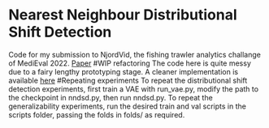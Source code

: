 # Nearest Neighbour Distributional Shift Detection 
Code for my submission to NjordVid, the fishing trawler analytics challange of MediEval 2022. 
[Paper](https://2022.multimediaeval.com/paper8817.pdf) 
#WIP refactoring
The code here is quite messy due to a fairy lengthy prototyping stage. A cleaner implementation is available [here](https://github.com/BirkTorpmannHagen/robustSD)
#Repeating experiments
To repeat the distributional shift detection experiments, first train a VAE with run_vae.py, modify the path to the checkpoint in nndsd.py, then run nndsd.py.
To repeat the generalizability experiments, run the desired train and val scripts in the scripts folder, passing the folds in folds/ as required. 
